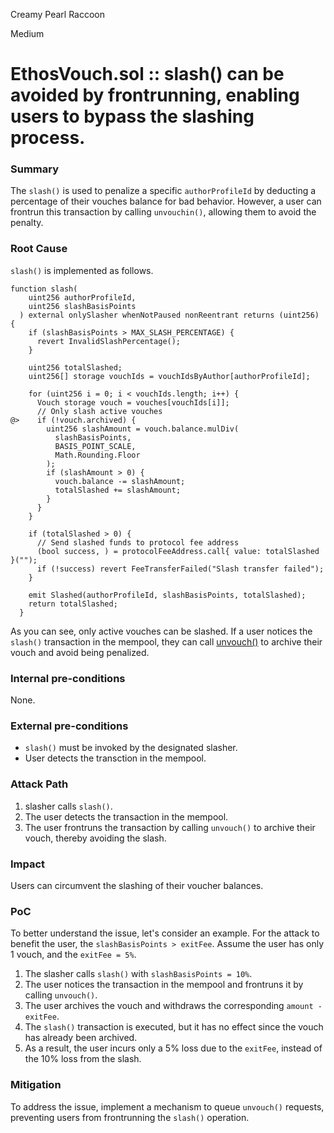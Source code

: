Creamy Pearl Raccoon

Medium

# EthosVouch.sol :: slash() can be avoided by frontrunning, enabling users to bypass the slashing process.

### Summary

The `slash()` is used to penalize a specific `authorProfileId` by deducting a percentage of their vouches balance for bad behavior. However, a user can frontrun this transaction by calling `unvouchin()`, allowing them to avoid the penalty.

### Root Cause

`slash()` is implemented as follows.
```solidity
function slash(
    uint256 authorProfileId,
    uint256 slashBasisPoints
  ) external onlySlasher whenNotPaused nonReentrant returns (uint256) {
    if (slashBasisPoints > MAX_SLASH_PERCENTAGE) {
      revert InvalidSlashPercentage();
    }

    uint256 totalSlashed;
    uint256[] storage vouchIds = vouchIdsByAuthor[authorProfileId];

    for (uint256 i = 0; i < vouchIds.length; i++) {
      Vouch storage vouch = vouches[vouchIds[i]];
      // Only slash active vouches
@>    if (!vouch.archived) {
        uint256 slashAmount = vouch.balance.mulDiv(
          slashBasisPoints,
          BASIS_POINT_SCALE,
          Math.Rounding.Floor
        );
        if (slashAmount > 0) {
          vouch.balance -= slashAmount;
          totalSlashed += slashAmount;
        }
      }
    }

    if (totalSlashed > 0) {
      // Send slashed funds to protocol fee address
      (bool success, ) = protocolFeeAddress.call{ value: totalSlashed }("");
      if (!success) revert FeeTransferFailed("Slash transfer failed");
    }

    emit Slashed(authorProfileId, slashBasisPoints, totalSlashed);
    return totalSlashed;
  }
```
As you can see, only active vouches can be slashed. If a user notices the `slash()` transaction in the mempool, they can call [unvouch()](https://github.com/sherlock-audit/2024-11-ethos-network-ii/blob/main/ethos/packages/contracts/contracts/EthosVouch.sol#L463) to archive their vouch and avoid being penalized.

### Internal pre-conditions

None.

### External pre-conditions

- `slash()` must be invoked by the designated slasher.
- User detects the transction in the mempool.

### Attack Path

1. slasher calls `slash()`.
2. The user detects the transaction in the mempool.
3. The user frontruns the transaction by calling `unvouch()` to archive their vouch, thereby avoiding the slash.

### Impact

Users can circumvent the slashing of their voucher balances.

### PoC

To better understand the issue, let's consider an example. For the attack to benefit the user, the `slashBasisPoints > exitFee`. Assume the user has only 1 vouch, and the `exitFee = 5%`.  

1. The slasher calls `slash()` with `slashBasisPoints = 10%`.  
2. The user notices the transaction in the mempool and frontruns it by calling `unvouch()`.  
3. The user archives the vouch and withdraws the corresponding `amount - exitFee`.  
4. The `slash()` transaction is executed, but it has no effect since the vouch has already been archived.  
5. As a result, the user incurs only a 5% loss due to the `exitFee`, instead of the 10% loss from the slash.  

### Mitigation

To address the issue, implement a mechanism to queue `unvouch()` requests, preventing users from frontrunning the `slash()` operation.